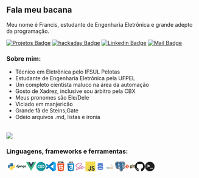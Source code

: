 ##  Fala meu bacana
Meu nome é Francis, estudante de Engenharia Eletrônica e grande adepto da programação.

[![Projetos Badge](https://img.shields.io/badge/-Projetos-important?style=flat&logo=github)](https://onihexx0ff.github.io/)
[![hackaday Badge](https://img.shields.io/badge/-Hackaday-green?style=flat&logo=hackaday)](https://hackaday.io/OniHexx0ff)
[![Linkedin Badge](https://img.shields.io/badge/-Francis-0e76a8?style=flat&labelColor=0e76a8&logo=linkedin&logoColor=white)](https://www.linkedin.com/in/francis-kaster-9a6808210/) 
[![Mail Badge](https://img.shields.io/badge/-fk-c0392b?style=flat&labelColor=c0392b&logo=gmail&logoColor=white)](mailto:franciskaster@yahoo.com)

### Sobre mim:

- Técnico em Eletrônica pelo IFSUL Pelotas
- Estudante de Engenharia Eletrônica pela UFPEL
- Um completo cientista maluco na área da automação
- Gosto de Xadrez, inclusive sou árbitro pela CBX
- Meus pronomes são Ele/Dele
- Viciado em manjericão
- Grande fã de Steins;Gate 
- Odeio arquivos .md, listas e ironia 


<br />

<a href="https://github.com/OniHexx0ff">
  <img align="center" src="https://github-readme-stats.vercel.app/api/top-langs/?username=onihexx0ff&layout=compact&theme=dracula" />
</a>

### Linguagens, frameworks e ferramentas:



<img align="left" alt="Python logo" width="26px" src="https://raw.githubusercontent.com/github/explore/361e2821e2dea67711cde99c9c40ed357061cf27/topics/python/python.png"/>
<img align="left" alt="Django logo" width="26px" src="https://raw.githubusercontent.com/github/explore/361e2821e2dea67711cde99c9c40ed357061cf27/topics/django/django.png"/>
<img align="left" alt="VueJs logo" width="26px" src="https://raw.githubusercontent.com/github/explore/361e2821e2dea67711cde99c9c40ed357061cf27/topics/vue/vue.png"/>

<img align="left" alt="Arduino logo" width="26px" src="https://raw.githubusercontent.com/github/explore/361e2821e2dea67711cde99c9c40ed357061cf27/topics/arduino/arduino.png"/>

<img align="left" alt="Visual Studio Code logo" width="26px" src="https://raw.githubusercontent.com/github/explore/80688e429a7d4ef2fca1e82350fe8e3517d3494d/topics/visual-studio-code/visual-studio-code.png" />

<img align="left" alt="HTML5 logo" width="26px" src="https://raw.githubusercontent.com/github/explore/80688e429a7d4ef2fca1e82350fe8e3517d3494d/topics/html/html.png" />
<img align="left" alt="CSS3 logo" width="26px" src="https://raw.githubusercontent.com/github/explore/80688e429a7d4ef2fca1e82350fe8e3517d3494d/topics/css/css.png" />
<img align="left" alt="Sass logo" width="26px" src="https://raw.githubusercontent.com/github/explore/80688e429a7d4ef2fca1e82350fe8e3517d3494d/topics/sass/sass.png" />
<img align="left" alt="JavaScript logo" width="26px" src="https://raw.githubusercontent.com/github/explore/80688e429a7d4ef2fca1e82350fe8e3517d3494d/topics/javascript/javascript.png" />

<img align="left" alt="SQL logo" width="26px" src="https://raw.githubusercontent.com/github/explore/80688e429a7d4ef2fca1e82350fe8e3517d3494d/topics/sql/sql.png" />
<img align="left" alt="MySQL logo" width="26px" src="https://raw.githubusercontent.com/github/explore/80688e429a7d4ef2fca1e82350fe8e3517d3494d/topics/mysql/mysql.png" />
<img align="left" alt="PostgreSQL logo" width="26px" src="https://raw.githubusercontent.com/github/explore/80688e429a7d4ef2fca1e82350fe8e3517d3494d/topics/postgresql/postgresql.png" />

<img align="left" alt="Git logo" width="26px" src="https://raw.githubusercontent.com/github/explore/80688e429a7d4ef2fca1e82350fe8e3517d3494d/topics/git/git.png" />
<img align="left" alt="GitHub logo" width="26px" src="https://raw.githubusercontent.com/github/explore/78df643247d429f6cc873026c0622819ad797942/topics/github/github.png" />
<img align="left" alt="Terminal logo" width="26px" src="https://raw.githubusercontent.com/github/explore/80688e429a7d4ef2fca1e82350fe8e3517d3494d/topics/terminal/terminal.png" />

<br />
<br />
